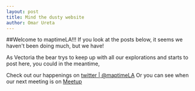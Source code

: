 ```yaml
---
layout: post
title: Mind the dusty website
author: Omar Ureta
---
```


##Welcome to maptimeLA!!! If you look at the posts below, it seems we haven't been doing much, but we have!


As Vectoria the bear trys to keep up with all our explorations and starts to post here, you could in the meantime,

Check out our happenings on [twitter | @maptimeLA](https://twitter.com/MAPTIMELA)
Or you can see when our next meeting is on [Meetup](https://www.meetup.com/maptimela/)
